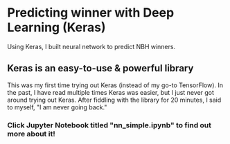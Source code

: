 # Predicting winner with Deep Learning (Keras)
Using Keras, I built neural network to predict NBH winners. 
## Keras is an easy-to-use & powerful library
This was my first time trying out Keras (instead of my go-to TensorFlow). In the past, I have read multiple times Keras was easier, but I just never got around trying out Keras. After fiddling with the library for 20 minutes, I said to myself, "I am never going back."
### Click Jupyter Notebook titled "nn_simple.ipynb" to find out more about it!